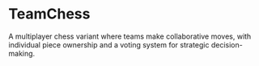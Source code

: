 # TeamChess
A multiplayer chess variant where teams make collaborative moves, with individual piece ownership and a voting system for strategic decision-making.
